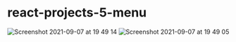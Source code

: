 # react-projects-5-menu

![Screenshot 2021-09-07 at 19 49 14](https://user-images.githubusercontent.com/40551978/132424126-3f0eab3a-0bdd-43ce-9ac5-2348394b34f1.png)
![Screenshot 2021-09-07 at 19 49 05](https://user-images.githubusercontent.com/40551978/132424133-690a6228-ee1d-4792-a264-afc7730a1c5a.png)

